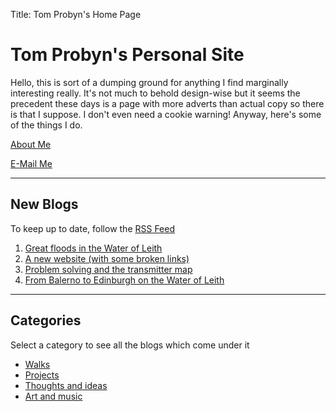 Title: Tom Probyn's Home Page

# Tom Probyn's Personal Site

Hello, this is sort of a dumping ground for anything I find marginally interesting really. It's not much to behold design-wise but it seems the precedent these days is a page with more adverts than actual copy so there is that I suppose. I don't even need a cookie warning! Anyway, here's some of the things I do.

[About Me](./me.html)

[E-Mail Me](./email.html)

***

## New Blogs

To keep up to date, follow the [RSS Feed](./feed)

1. [Great floods in the Water of Leith](./blogs/walks/floods_water_leith.html)
1. [A new website (with some broken links)](./blogs/ideas/new_site_links.html)
1. [Problem solving and the transmitter map](./blogs/ideas/data_wrangling_relays.html)
1. [From Balerno to Edinburgh on the Water of Leith](./blogs/walks/balerno_edinburgh.html)

***

## Categories
Select a category to see all the blogs which come under it

- [Walks](./blogs/walks)
- [Projects](./blogs/projects)
- [Thoughts and ideas](./blogs/ideas)
- [Art and music](./blogs/art)